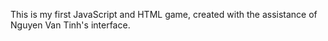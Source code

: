 This is my first JavaScript and HTML game, created with the assistance of Nguyen Van Tinh's interface.
